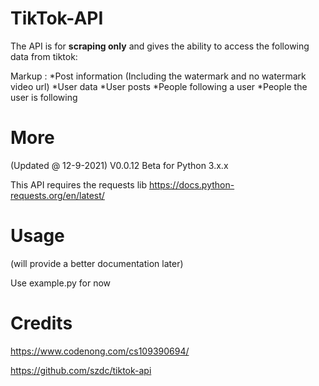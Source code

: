 # TikTok-API
The API is for __scraping only__ and gives the ability to access the following data from tiktok:

 Markup : *Post information (Including the watermark and no watermark video url) *User data
          *User posts
          *People following a user
          *People the user is following

# More
(Updated @ 12-9-2021) V0.0.12 Beta for Python 3.x.x

This API requires the requests lib https://docs.python-requests.org/en/latest/

# Usage
(will provide a better documentation later)

Use example.py for now
# Credits
https://www.codenong.com/cs109390694/

https://github.com/szdc/tiktok-api
